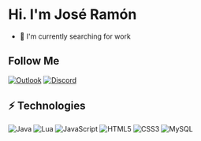 # Hi. I'm José Ramón

- 🔭 I'm currently searching for work

## Follow Me

[![Outlook](https://img.shields.io/badge/-songoanda59@hotmail.es-0078D4?style=flat-square&logo=microsoft-outlook&logoColor=white)](mailto:songoanda59@hotmail.es)
[![Discord](https://img.shields.io/badge/%3CJose76Tron#1609%3E-%237289DA.svg?style=for-the-badge&logo=discord&logoColor=white)](https://img.shields.io/badge/Jose76Tron%231609-%237289DA.svg?style=for-the-badge&logo=discord&logoColor=white)

## ⚡ Technologies

![Java](https://img.shields.io/badge/Java-%23ED8B00.svg?style=flat-square&logo=java&logoColor=white)
![Lua](https://img.shields.io/badge/Lua-%232C2D72.svg?style=flat-square&logo=lua&logoColor=white)
![JavaScript](https://img.shields.io/badge/-JavaScript-black?style=flat-square&logo=javascript)
![HTML5](https://img.shields.io/badge/-HTML5-E34F26?style=flat-square&logo=html5&logoColor=white)
![CSS3](https://img.shields.io/badge/-CSS3-1572B6?style=flat-square&logo=css3)
![MySQL](https://img.shields.io/badge/-MySQL-black?style=flat-square&logo=mysql)
